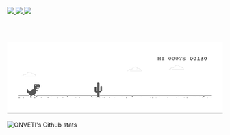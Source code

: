 <!--
**AAkmalDev/AAkmalDev** is a ✨ _special_ ✨ repository because its `README.md` (this file) appears on your GitHub profile.

![img](https://github.com/ONVETI/ONVETI/raw/main/onvetiforgithub.jpg)

# Hello there! 👋🏻

I am Abdreimov Akmal 🙋‍♂️, a Android Developer & Figma.

## Connect with Me 🤝🏻


<p align="center">

<!--github-->
<a href="https://github.com/AAkmalDev">
<img src="https://img.shields.io/badge/github-%23100000.svg?&style=for-the-badge&logo=github&logoColor=white">
</a>

<!--gitlab-->
<a href="https://gitlab.com/developerakmal">
<img src="https://img.shields.io/badge/gitlab-%23330f63.svg?&style=for-the-badge&logo=gitlab&logoColor=white"/>
</a>

<!--telegram-->
<a href="https://t.me/portfolio_Akmal_1">
<img src="https://img.shields.io/badge/telegram-D14836?color=2CA5E0&style=for-the-badge&logo=telegram&logoColor=white"/>
</a>



</p>

<br>
<br>

![gif](https://github.com/ONVETI/ONVETI/raw/main/dino.gif)

![ONVETI's Github stats](https://github-readme-stats.vercel.app/api?username=AAkmalDev&show_icons=true&theme=default)
